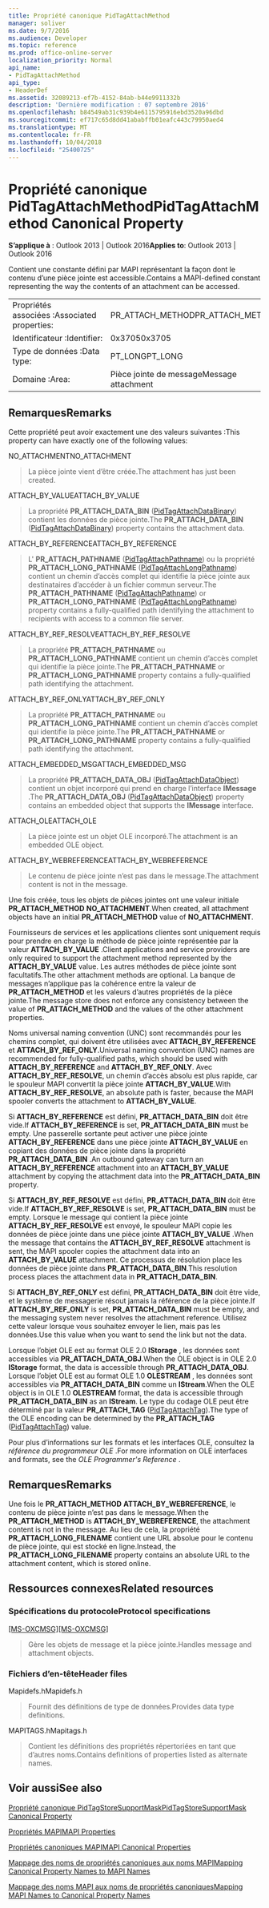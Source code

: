 ```yaml
---
title: Propriété canonique PidTagAttachMethod
manager: soliver
ms.date: 9/7/2016
ms.audience: Developer
ms.topic: reference
ms.prod: office-online-server
localization_priority: Normal
api_name:
- PidTagAttachMethod
api_type:
- HeaderDef
ms.assetid: 32089213-ef7b-4152-84ab-b44e9911332b
description: 'Dernière modification : 07 septembre 2016'
ms.openlocfilehash: b84549ab31c939b4e6115795916ebd3520a96dbd
ms.sourcegitcommit: ef717c65d8dd41ababffb01eafc443c79950aed4
ms.translationtype: MT
ms.contentlocale: fr-FR
ms.lasthandoff: 10/04/2018
ms.locfileid: "25400725"
---
```

# <a name="pidtagattachmethod-canonical-property"></a><span data-ttu-id="b8e3d-103">Propriété canonique PidTagAttachMethod</span><span class="sxs-lookup"><span data-stu-id="b8e3d-103">PidTagAttachMethod Canonical Property</span></span>

 
  
<span data-ttu-id="b8e3d-104">**S’applique à** : Outlook 2013 | Outlook 2016</span><span class="sxs-lookup"><span data-stu-id="b8e3d-104">**Applies to**: Outlook 2013 | Outlook 2016</span></span> 
  
<span data-ttu-id="b8e3d-105">Contient une constante défini par MAPI représentant la façon dont le contenu d’une pièce jointe est accessible.</span><span class="sxs-lookup"><span data-stu-id="b8e3d-105">Contains a MAPI-defined constant representing the way the contents of an attachment can be accessed.</span></span> 
  
|||
|:-----|:-----|
|<span data-ttu-id="b8e3d-106">Propriétés associées :</span><span class="sxs-lookup"><span data-stu-id="b8e3d-106">Associated properties:</span></span>  <br/> |<span data-ttu-id="b8e3d-107">PR_ATTACH_METHOD</span><span class="sxs-lookup"><span data-stu-id="b8e3d-107">PR_ATTACH_METHOD</span></span>  <br/> |
|<span data-ttu-id="b8e3d-108">Identificateur :</span><span class="sxs-lookup"><span data-stu-id="b8e3d-108">Identifier:</span></span>  <br/> |<span data-ttu-id="b8e3d-109">0x3705</span><span class="sxs-lookup"><span data-stu-id="b8e3d-109">0x3705</span></span>  <br/> |
|<span data-ttu-id="b8e3d-110">Type de données :</span><span class="sxs-lookup"><span data-stu-id="b8e3d-110">Data type:</span></span>  <br/> |<span data-ttu-id="b8e3d-111">PT_LONG</span><span class="sxs-lookup"><span data-stu-id="b8e3d-111">PT_LONG</span></span>  <br/> |
|<span data-ttu-id="b8e3d-112">Domaine :</span><span class="sxs-lookup"><span data-stu-id="b8e3d-112">Area:</span></span>  <br/> |<span data-ttu-id="b8e3d-113">Pièce jointe de message</span><span class="sxs-lookup"><span data-stu-id="b8e3d-113">Message attachment</span></span>  <br/> |
   
## <a name="remarks"></a><span data-ttu-id="b8e3d-114">Remarques</span><span class="sxs-lookup"><span data-stu-id="b8e3d-114">Remarks</span></span>

<span data-ttu-id="b8e3d-115">Cette propriété peut avoir exactement une des valeurs suivantes :</span><span class="sxs-lookup"><span data-stu-id="b8e3d-115">This property can have exactly one of the following values:</span></span>
  
<span data-ttu-id="b8e3d-116">NO_ATTACHMENT</span><span class="sxs-lookup"><span data-stu-id="b8e3d-116">NO_ATTACHMENT</span></span> 
  
> <span data-ttu-id="b8e3d-117">La pièce jointe vient d’être créée.</span><span class="sxs-lookup"><span data-stu-id="b8e3d-117">The attachment has just been created.</span></span> 
    
<span data-ttu-id="b8e3d-118">ATTACH_BY_VALUE</span><span class="sxs-lookup"><span data-stu-id="b8e3d-118">ATTACH_BY_VALUE</span></span> 
  
> <span data-ttu-id="b8e3d-119">La propriété **PR_ATTACH_DATA_BIN** ([PidTagAttachDataBinary](pidtagattachdatabinary-canonical-property.md)) contient les données de pièce jointe.</span><span class="sxs-lookup"><span data-stu-id="b8e3d-119">The **PR_ATTACH_DATA_BIN** ([PidTagAttachDataBinary](pidtagattachdatabinary-canonical-property.md)) property contains the attachment data.</span></span> 
    
<span data-ttu-id="b8e3d-120">ATTACH_BY_REFERENCE</span><span class="sxs-lookup"><span data-stu-id="b8e3d-120">ATTACH_BY_REFERENCE</span></span> 
  
> <span data-ttu-id="b8e3d-121">L' **PR_ATTACH_PATHNAME** ([PidTagAttachPathname](pidtagattachpathname-canonical-property.md)) ou la propriété **PR_ATTACH_LONG_PATHNAME** ([PidTagAttachLongPathname](pidtagattachlongpathname-canonical-property.md)) contient un chemin d’accès complet qui identifie la pièce jointe aux destinataires d’accéder à un fichier commun serveur.</span><span class="sxs-lookup"><span data-stu-id="b8e3d-121">The **PR_ATTACH_PATHNAME** ([PidTagAttachPathname](pidtagattachpathname-canonical-property.md)) or **PR_ATTACH_LONG_PATHNAME** ([PidTagAttachLongPathname](pidtagattachlongpathname-canonical-property.md)) property contains a fully-qualified path identifying the attachment to recipients with access to a common file server.</span></span> 
    
<span data-ttu-id="b8e3d-122">ATTACH_BY_REF_RESOLVE</span><span class="sxs-lookup"><span data-stu-id="b8e3d-122">ATTACH_BY_REF_RESOLVE</span></span> 
  
> <span data-ttu-id="b8e3d-123">La propriété **PR_ATTACH_PATHNAME** ou **PR_ATTACH_LONG_PATHNAME** contient un chemin d’accès complet qui identifie la pièce jointe.</span><span class="sxs-lookup"><span data-stu-id="b8e3d-123">The **PR_ATTACH_PATHNAME** or **PR_ATTACH_LONG_PATHNAME** property contains a fully-qualified path identifying the attachment.</span></span> 
    
<span data-ttu-id="b8e3d-124">ATTACH_BY_REF_ONLY</span><span class="sxs-lookup"><span data-stu-id="b8e3d-124">ATTACH_BY_REF_ONLY</span></span> 
  
> <span data-ttu-id="b8e3d-125">La propriété **PR_ATTACH_PATHNAME** ou **PR_ATTACH_LONG_PATHNAME** contient un chemin d’accès complet qui identifie la pièce jointe.</span><span class="sxs-lookup"><span data-stu-id="b8e3d-125">The **PR_ATTACH_PATHNAME** or **PR_ATTACH_LONG_PATHNAME** property contains a fully-qualified path identifying the attachment.</span></span> 
    
<span data-ttu-id="b8e3d-126">ATTACH_EMBEDDED_MSG</span><span class="sxs-lookup"><span data-stu-id="b8e3d-126">ATTACH_EMBEDDED_MSG</span></span> 
  
> <span data-ttu-id="b8e3d-127">La propriété **PR_ATTACH_DATA_OBJ** ([PidTagAttachDataObject](pidtagattachdataobject-canonical-property.md)) contient un objet incorporé qui prend en charge l’interface **IMessage** .</span><span class="sxs-lookup"><span data-stu-id="b8e3d-127">The **PR_ATTACH_DATA_OBJ** ([PidTagAttachDataObject](pidtagattachdataobject-canonical-property.md)) property contains an embedded object that supports the **IMessage** interface.</span></span> 
    
<span data-ttu-id="b8e3d-128">ATTACH_OLE</span><span class="sxs-lookup"><span data-stu-id="b8e3d-128">ATTACH_OLE</span></span> 
  
> <span data-ttu-id="b8e3d-129">La pièce jointe est un objet OLE incorporé.</span><span class="sxs-lookup"><span data-stu-id="b8e3d-129">The attachment is an embedded OLE object.</span></span>
    
<span data-ttu-id="b8e3d-130">ATTACH_BY_WEBREFERENCE</span><span class="sxs-lookup"><span data-stu-id="b8e3d-130">ATTACH_BY_WEBREFERENCE</span></span> 
  
> <span data-ttu-id="b8e3d-131">Le contenu de pièce jointe n’est pas dans le message.</span><span class="sxs-lookup"><span data-stu-id="b8e3d-131">The attachment content is not in the message.</span></span> 
    
<span data-ttu-id="b8e3d-132">Une fois créée, tous les objets de pièces jointes ont une valeur initiale **PR_ATTACH_METHOD** **NO_ATTACHMENT**.</span><span class="sxs-lookup"><span data-stu-id="b8e3d-132">When created, all attachment objects have an initial **PR_ATTACH_METHOD** value of **NO_ATTACHMENT**.</span></span> 
  
<span data-ttu-id="b8e3d-133">Fournisseurs de services et les applications clientes sont uniquement requis pour prendre en charge la méthode de pièce jointe représentée par la valeur **ATTACH_BY_VALUE** .</span><span class="sxs-lookup"><span data-stu-id="b8e3d-133">Client applications and service providers are only required to support the attachment method represented by the **ATTACH_BY_VALUE** value.</span></span> <span data-ttu-id="b8e3d-134">Les autres méthodes de pièce jointe sont facultatifs.</span><span class="sxs-lookup"><span data-stu-id="b8e3d-134">The other attachment methods are optional.</span></span> <span data-ttu-id="b8e3d-135">La banque de messages n’applique pas la cohérence entre la valeur de **PR_ATTACH_METHOD** et les valeurs d’autres propriétés de la pièce jointe.</span><span class="sxs-lookup"><span data-stu-id="b8e3d-135">The message store does not enforce any consistency between the value of **PR_ATTACH_METHOD** and the values of the other attachment properties.</span></span> 
  
<span data-ttu-id="b8e3d-136">Noms universal naming convention (UNC) sont recommandés pour les chemins complet, qui doivent être utilisées avec **ATTACH_BY_REFERENCE** et **ATTACH_BY_REF_ONLY**.</span><span class="sxs-lookup"><span data-stu-id="b8e3d-136">Universal naming convention (UNC) names are recommended for fully-qualified paths, which should be used with **ATTACH_BY_REFERENCE** and **ATTACH_BY_REF_ONLY**.</span></span> <span data-ttu-id="b8e3d-137">Avec **ATTACH_BY_REF_RESOLVE**, un chemin d’accès absolu est plus rapide, car le spouleur MAPI convertit la pièce jointe **ATTACH_BY_VALUE**.</span><span class="sxs-lookup"><span data-stu-id="b8e3d-137">With **ATTACH_BY_REF_RESOLVE**, an absolute path is faster, because the MAPI spooler converts the attachment to **ATTACH_BY_VALUE**.</span></span> 
  
<span data-ttu-id="b8e3d-138">Si **ATTACH_BY_REFERENCE** est défini, **PR_ATTACH_DATA_BIN** doit être vide.</span><span class="sxs-lookup"><span data-stu-id="b8e3d-138">If **ATTACH_BY_REFERENCE** is set, **PR_ATTACH_DATA_BIN** must be empty.</span></span> <span data-ttu-id="b8e3d-139">Une passerelle sortante peut activer une pièce jointe **ATTACH_BY_REFERENCE** dans une pièce jointe **ATTACH_BY_VALUE** en copiant des données de pièce jointe dans la propriété **PR_ATTACH_DATA_BIN** .</span><span class="sxs-lookup"><span data-stu-id="b8e3d-139">An outbound gateway can turn an **ATTACH_BY_REFERENCE** attachment into an **ATTACH_BY_VALUE** attachment by copying the attachment data into the **PR_ATTACH_DATA_BIN** property.</span></span> 
  
<span data-ttu-id="b8e3d-140">Si **ATTACH_BY_REF_RESOLVE** est défini, **PR_ATTACH_DATA_BIN** doit être vide.</span><span class="sxs-lookup"><span data-stu-id="b8e3d-140">If **ATTACH_BY_REF_RESOLVE** is set, **PR_ATTACH_DATA_BIN** must be empty.</span></span> <span data-ttu-id="b8e3d-141">Lorsque le message qui contient la pièce jointe **ATTACH_BY_REF_RESOLVE** est envoyé, le spouleur MAPI copie les données de pièce jointe dans une pièce jointe **ATTACH_BY_VALUE** .</span><span class="sxs-lookup"><span data-stu-id="b8e3d-141">When the message that contains the **ATTACH_BY_REF_RESOLVE** attachment is sent, the MAPI spooler copies the attachment data into an **ATTACH_BY_VALUE** attachment.</span></span> <span data-ttu-id="b8e3d-142">Ce processus de résolution place les données de pièce jointe dans **PR_ATTACH_DATA_BIN**.</span><span class="sxs-lookup"><span data-stu-id="b8e3d-142">This resolution process places the attachment data in **PR_ATTACH_DATA_BIN**.</span></span> 
  
<span data-ttu-id="b8e3d-143">Si **ATTACH_BY_REF_ONLY** est défini, **PR_ATTACH_DATA_BIN** doit être vide, et le système de messagerie résout jamais la référence de la pièce jointe.</span><span class="sxs-lookup"><span data-stu-id="b8e3d-143">If **ATTACH_BY_REF_ONLY** is set, **PR_ATTACH_DATA_BIN** must be empty, and the messaging system never resolves the attachment reference.</span></span> <span data-ttu-id="b8e3d-144">Utilisez cette valeur lorsque vous souhaitez envoyer le lien, mais pas les données.</span><span class="sxs-lookup"><span data-stu-id="b8e3d-144">Use this value when you want to send the link but not the data.</span></span> 
  
<span data-ttu-id="b8e3d-145">Lorsque l’objet OLE est au format OLE 2.0 **IStorage** , les données sont accessibles via **PR_ATTACH_DATA_OBJ**.</span><span class="sxs-lookup"><span data-stu-id="b8e3d-145">When the OLE object is in OLE 2.0 **IStorage** format, the data is accessible through **PR_ATTACH_DATA_OBJ**.</span></span> <span data-ttu-id="b8e3d-146">Lorsque l’objet OLE est au format OLE 1.0 **OLESTREAM** , les données sont accessibles via **PR_ATTACH_DATA_BIN** comme un **IStream**.</span><span class="sxs-lookup"><span data-stu-id="b8e3d-146">When the OLE object is in OLE 1.0 **OLESTREAM** format, the data is accessible through **PR_ATTACH_DATA_BIN** as an **IStream**.</span></span> <span data-ttu-id="b8e3d-147">Le type du codage OLE peut être déterminé par la valeur **PR_ATTACH_TAG** ([PidTagAttachTag](pidtagattachtag-canonical-property.md)).</span><span class="sxs-lookup"><span data-stu-id="b8e3d-147">The type of the OLE encoding can be determined by the **PR_ATTACH_TAG** ([PidTagAttachTag](pidtagattachtag-canonical-property.md)) value.</span></span> 
  
<span data-ttu-id="b8e3d-148">Pour plus d’informations sur les formats et les interfaces OLE, consultez la *référence du programmeur OLE* .</span><span class="sxs-lookup"><span data-stu-id="b8e3d-148">For more information on OLE interfaces and formats, see the  *OLE Programmer's Reference*  .</span></span> 
  
## <a name="remarks"></a><span data-ttu-id="b8e3d-149">Remarques</span><span class="sxs-lookup"><span data-stu-id="b8e3d-149">Remarks</span></span>

<span data-ttu-id="b8e3d-150">Une fois le **PR_ATTACH_METHOD** **ATTACH_BY_WEBREFERENCE**, le contenu de pièce jointe n’est pas dans le message.</span><span class="sxs-lookup"><span data-stu-id="b8e3d-150">When the **PR_ATTACH_METHOD** is **ATTACH_BY_WEBREFERENCE**, the attachment content is not in the message.</span></span> <span data-ttu-id="b8e3d-151">Au lieu de cela, la propriété **PR_ATTACH_LONG_FILENAME** contient une URL absolue pour le contenu de pièce jointe, qui est stocké en ligne.</span><span class="sxs-lookup"><span data-stu-id="b8e3d-151">Instead, the **PR_ATTACH_LONG_FILENAME** property contains an absolute URL to the attachment content, which is stored online.</span></span> 
  
## <a name="related-resources"></a><span data-ttu-id="b8e3d-152">Ressources connexes</span><span class="sxs-lookup"><span data-stu-id="b8e3d-152">Related resources</span></span>

### <a name="protocol-specifications"></a><span data-ttu-id="b8e3d-153">Spécifications du protocole</span><span class="sxs-lookup"><span data-stu-id="b8e3d-153">Protocol specifications</span></span>

<span data-ttu-id="b8e3d-154">[[MS-OXCMSG]](https://msdn.microsoft.com/library/7fd7ec40-deec-4c06-9493-1bc06b349682%28Office.15%29.aspx)</span><span class="sxs-lookup"><span data-stu-id="b8e3d-154">[[MS-OXCMSG]](https://msdn.microsoft.com/library/7fd7ec40-deec-4c06-9493-1bc06b349682%28Office.15%29.aspx)</span></span>
  
> <span data-ttu-id="b8e3d-155">Gère les objets de message et la pièce jointe.</span><span class="sxs-lookup"><span data-stu-id="b8e3d-155">Handles message and attachment objects.</span></span>
    
### <a name="header-files"></a><span data-ttu-id="b8e3d-156">Fichiers d’en-tête</span><span class="sxs-lookup"><span data-stu-id="b8e3d-156">Header files</span></span>

<span data-ttu-id="b8e3d-157">Mapidefs.h</span><span class="sxs-lookup"><span data-stu-id="b8e3d-157">Mapidefs.h</span></span>
  
> <span data-ttu-id="b8e3d-158">Fournit des définitions de type de données.</span><span class="sxs-lookup"><span data-stu-id="b8e3d-158">Provides data type definitions.</span></span>
    
<span data-ttu-id="b8e3d-159">MAPITAGS.h</span><span class="sxs-lookup"><span data-stu-id="b8e3d-159">Mapitags.h</span></span>
  
> <span data-ttu-id="b8e3d-160">Contient les définitions des propriétés répertoriées en tant que d’autres noms.</span><span class="sxs-lookup"><span data-stu-id="b8e3d-160">Contains definitions of properties listed as alternate names.</span></span>
    
## <a name="see-also"></a><span data-ttu-id="b8e3d-161">Voir aussi</span><span class="sxs-lookup"><span data-stu-id="b8e3d-161">See also</span></span>



[<span data-ttu-id="b8e3d-162">Propriété canonique PidTagStoreSupportMask</span><span class="sxs-lookup"><span data-stu-id="b8e3d-162">PidTagStoreSupportMask Canonical Property</span></span>](pidtagstoresupportmask-canonical-property.md)


[<span data-ttu-id="b8e3d-163">Propriétés MAPI</span><span class="sxs-lookup"><span data-stu-id="b8e3d-163">MAPI Properties</span></span>](mapi-properties.md)
  
[<span data-ttu-id="b8e3d-164">Propriétés canoniques MAPI</span><span class="sxs-lookup"><span data-stu-id="b8e3d-164">MAPI Canonical Properties</span></span>](mapi-canonical-properties.md)
  
[<span data-ttu-id="b8e3d-165">Mappage des noms de propriétés canoniques aux noms MAPI</span><span class="sxs-lookup"><span data-stu-id="b8e3d-165">Mapping Canonical Property Names to MAPI Names</span></span>](mapping-canonical-property-names-to-mapi-names.md)
  
[<span data-ttu-id="b8e3d-166">Mappage des noms MAPI aux noms de propriétés canoniques</span><span class="sxs-lookup"><span data-stu-id="b8e3d-166">Mapping MAPI Names to Canonical Property Names</span></span>](mapping-mapi-names-to-canonical-property-names.md)

